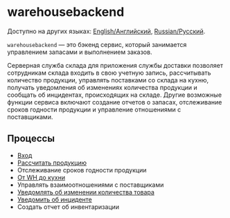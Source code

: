 # warehousebackend 

Доступно на других языках: [English/Английский](warehousebackend.md), [Russian/Русский](warehousebackend.ru.md). 

`warehousebackend` — это бэкенд сервис, который занимается управлением запасами и выполнением заказов.

Серверная служба склада для приложения службы доставки позволяет сотрудникам склада входить в свою учетную запись, рассчитывать количество продукции, управлять поставками со склада на кухню, получать уведомления об изменениях количества продукции и сообщать об инцидентах, происходящих на складе.
Другие возможные функции сервиса включают создание отчетов о запасах, отслеживание сроков годности продукции и управление отношениями с поставщиками.

## Процессы 

- [Вход](../processes/customer/signin.ru.md)
- [Рассчитать продукцию](../processes/warehouse/calculateproducts.ru.md)
- Отслеживание сроков годности продукции
- [От WH до кухни](../processes/warehouse/fromwhtokitchen.ru.md)
- Управлять взаимоотношениями с поставщиками
- [Уведомлять об изменении количества товара](../processes/warehouse/notifyproductqtychanges.md)
- [Уведомить об инциденте](../processes/warehouse/reportincident.md)
- Создать отчет об инвентаризации
